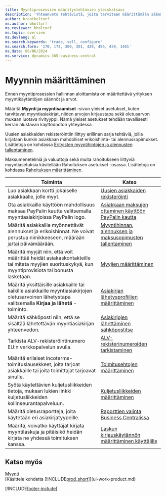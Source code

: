 ```yaml
---
title: Myyntiprosessien määritystehtävien yleiskatsaus
description: 'Yhteenveto tehtävistä, joita tarvitaan määrittämään säännöt ja arvot, jotka määrittelevät myyntikäytännöt ja -prosessit, mukaan lukien yleiset asetukset ja rahoitukseen liittyvät myyntiasetukset.'
author: brentholtorf
ms.author: bholtorf
ms.reviewer: bholtorf
ms.topic: overview
ms.devlang: al
ms.search.keywords: 'trade, sell, configure'
ms.search.form: '170, 172, 300, 301, 428, 456, 459, 1401'
ms.date: 06/06/2024
ms.service: dynamics-365-business-central
---
```

# <a name="setting-up-sales"></a>Myynnin määrittäminen

Ennen myyntiprosessien hallinnan aloittamista on määritettävä yrityksen myyntikäytäntöjen säännöt ja arvot.

Määritä **Myynti ja myyntisaamiset** -sivun yleiset asetukset, kuten tarvittavat myyntiasiakirjat, niiden arvojen kirjaustapa sekä oletusarvon mukaan luotava rivityyppi. Nämä yleiset asetukset tehdään tavallisesti kerran alustavan käyttöönoton yhteydessä.

Uusien asiakkaiden rekisteröintiin liittyy erillinen sarja tehtäviä, joilla kirjataan kunkin asiakkaan mahdolliset erikoishinta- tai alennussopimukset. Lisätietoja on kohdassa [Erityisten myyntihintojen ja alennusten tallentaminen](sales-how-record-sales-price-discount-payment-agreements.md).

Maksumenetelmiä ja valuuttoja sekä muita rahoitukseen liittyviä myyntiasetuksia käsitellään Rahoituksen asetukset -osassa. Lisätietoja on kohdassa [Rahoituksen määrittäminen](finance-setup-finance.md).

| Toiminta | Katso |
| --- | --- |
| Luo asiakkaan kortti jokaiselle asiakkaalle, jolle myyt. |[Uusien asiakkaiden rekisteröinti](sales-how-register-new-customers.md) |
| Ota asiakkaille käyttöön mahdollisuus maksaa PayPalin kautta valitsemalla myyntiasiakirjoissa PayPalin logo. |[Asiakkaan maksujen ottaminen käyttöön PayPalin kautta](sales-how-enable-payment-service-extensions.md) |
| Määritä asiakkaille myönnettävät alennukset ja erikoishinnat. Ne voivat perustua nimikkeeseen, määrään ja/tai päivämäärään. |[Myyntihinnan, alennuksen ja maksusopimusten tallentaminen](sales-how-record-sales-price-discount-payment-agreements.md) |
| Määritä myyjät niin, että voit määrittää heidät asiakaskontakteille tai mitata myyjien suorituskykyä, kun myyntiprovisiota tai bonusta lasketaan. |[Myyjien määrittäminen](sales-how-setup-salespeople.md) |
| Määritä yksittäisille asiakkaille tai kaikille asiakkaille myyntiasiakirjojen oletusarvoinen lähetystapa valitsemalla **Kirjaa ja lähetä** -toiminto. |[Asiakirjan lähetysprofiilien määrittäminen](sales-how-setup-document-send-profiles.md) |
| Määritä sähköposti niin, että se sisältää lähetettävän myyntiasiakirjan yhteenvedon. |[Asiakirjojen lähettäminen sähköpostitse](ui-how-send-documents-email.md) |
|Tarkista ALV-rekisteröintinumero EU:n verkkopalvelun avulla.|[ALV-rekisterinumeroiden tarkistaminen](finance-setup-vat.md)|
|Määritä erilaiset incoterms-toimituslausekkeet, joita tarjoat asiakkaille tai joita toimittajat tarjoavat sinulle.|[Toimitusehtojen määrittäminen](sales-how-set-up-shipment-methods.md)|
|Syötä käytettävien kuljetusliikkeiden tietoja, mukaan lukien linkki kuljetusliikkeiden kollinseurantapalveluun.|[Kuljetusliikkeiden määrittäminen](sales-how-to-set-up-shipping-agents.md)|
|Määritä oletusraportteja, joita käytetään eri asiakirjatyypeille.|[Raporttien valinta Business Centralissa](across-report-selections.md)|
|Määritä, voivatko käyttäjät kirjata myyntilaskuja ja pitäisikö heidän kirjata ne yhdessä toimituksen kanssa. |[Laskun kirjauskäytännön määrittäminen käyttäjille](admin-setup-invoice-posting-policy.md)|

## <a name="see-also"></a>Katso myös
[Myynti](sales-manage-sales.md)  
[Käsittele kohdetta [!INCLUDE[prod_short](includes/prod_short.md)]](ui-work-product.md)


[!INCLUDE[footer-include](includes/footer-banner.md)]
